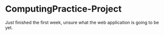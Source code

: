 # ComputingPractice-Project
Just finished the first week, unsure what the web application is going to be yet.
